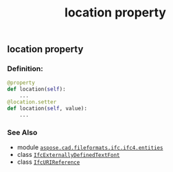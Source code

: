 ﻿---
title: location property
second_title: Aspose.CAD for Python via .NET API References
description: 
type: docs
weight: 70
url: /python-net/aspose.cad.fileformats.ifc.ifc4.entities/ifcexternallydefinedtextfont/location/
is_root: false
---

## location property

### Definition:
```python
@property
def location(self):
    ...
@location.setter
def location(self, value):
    ...
```

### See Also
* module [`aspose.cad.fileformats.ifc.ifc4.entities`](../../)
* class [`IfcExternallyDefinedTextFont`](/cad/python-net/aspose.cad.fileformats.ifc.ifc4.entities/ifcexternallydefinedtextfont)
* class [`IfcURIReference`](/cad/python-net/aspose.cad.fileformats.ifc.ifc4.types/ifcurireference)

